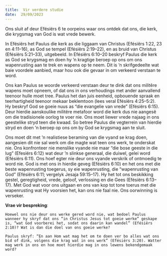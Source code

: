 ```yaml
---
title:  Vir verdere studie
date:  29/09/2023
---
```


Ons sluit af deur Efésiërs 6 te oorpeins waar ons ontdek dat ons, die kerk, die krygsmag van God is wat vrede bewerk.

In Efésiërs het Paulus die kerk as die liggaam van Christus (Efésiërs 1:22, 23 en 4:11–16), as God se tempel (Efésiërs 2:19–22), en as bruid van Christus (Efésiërs 5:21–33), uitgebeeld. In Efésiërs 6:10–20 beskryf Paulus die kerk as God se krygsmag en doen hy ’n kragtige beroep op ons om ons wapenrusting aan te trek en wapens op te neem. Dit is ’n skrifgedeelte wat baie voordele aanbied, maar hou ook die gevaar in om verkeerd verstaan te word.

Ons kan Paulus se woorde verkeerd verstaan deur te dink dat ons militêre wapens moet opneem, of dat ons in ons verhoudings met ander aanvallend teenoor hulle moet tree.  Paulus het dan juis eenheid, opbouende spraak en teerhartigheid teenoor mekaar beklemtoon (lees veral Efésiërs 4:25–5:2). Hy beskryf God se goeie nuus as “die evangelie van vrede” (Efésiërs 6:15). Deur hierdie aanskoulike militëre metafoor word die kerk dus nie aangesê om die tradisionele oorlog te voer nie. Ons moet liewer vrede najaag in ons geestelike stryd teen die kwaad. So betree Paulus die vegterrein van hierdie stryd en doen ’n beroep op ons om by God se krygsmag aan te sluit.

Ons moet dit met ’n realistiese beraming van die vyand se krag doen, aangesien dit nie sal werk om die magte wat teen ons werk, te onderskat nie. Ons konfronteer nie menslike vyande nie maar “die bose geeste in die lug” (Efesiërs 6:12) wat deur ’n slinkse generaal, die duiwel, gelei word (Efésiërs 6:11). Ons hoef egter nie deur ons vyande verskrik of ontmoedig te word nie. God is met ons in hierdie geveg (Efésiërs 6:10) en het ons met die beste wapenrusting toegerus, sy eie wapenrusting, die “wapenrusting van God” (Efésiërs 6:11; vergelyk Jesaja 59:15–17). Hy het tot ons beskikking gestel, geregtigheid, vrede, geloof, verlossing en die Gees (Efésiërs 6:13–17). Met God wat voor ons uitgaan en ons van kop tot tone toerus met die wapenrusting wat Hy voorsien het, kan ons nie faal nie. Ons oorwinning is verseker.

**Vrae vir bespreking**:

`Hoewel ons nie deur ons werke gered word nie, wat bedoel Paulus wanneer hy skryf dat ons “in Christus Jesus tot goeie werke” geskape is, “wat God voorberei het, sodat ons daarin kan wandel” (Efésiërs 2:10)? Wat is dan die doel van ons goeie werke?`

`Paulus skryf: “En aan Hom wat mag het om te doen ver bo alles wat ons bid of dink, volgens die krag wat in ons werk” (Efésiërs 3:20). Watter mag werk in ons en hoe moet hierdie mag in ons lewens bekendgemaak word?`